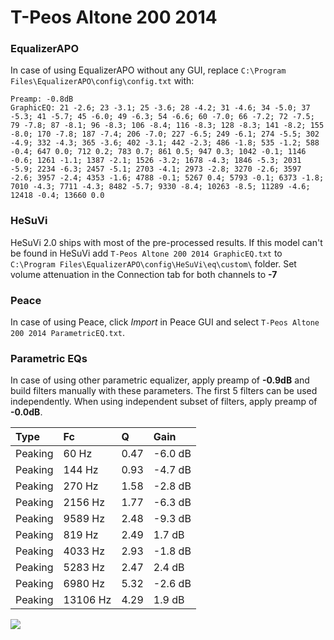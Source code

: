 # T-Peos Altone 200 2014

### EqualizerAPO
In case of using EqualizerAPO without any GUI, replace `C:\Program Files\EqualizerAPO\config\config.txt`
with:
```
Preamp: -0.8dB
GraphicEQ: 21 -2.6; 23 -3.1; 25 -3.6; 28 -4.2; 31 -4.6; 34 -5.0; 37 -5.3; 41 -5.7; 45 -6.0; 49 -6.3; 54 -6.6; 60 -7.0; 66 -7.2; 72 -7.5; 79 -7.8; 87 -8.1; 96 -8.3; 106 -8.4; 116 -8.3; 128 -8.3; 141 -8.2; 155 -8.0; 170 -7.8; 187 -7.4; 206 -7.0; 227 -6.5; 249 -6.1; 274 -5.5; 302 -4.9; 332 -4.3; 365 -3.6; 402 -3.1; 442 -2.3; 486 -1.8; 535 -1.2; 588 -0.4; 647 0.0; 712 0.2; 783 0.7; 861 0.5; 947 0.3; 1042 -0.1; 1146 -0.6; 1261 -1.1; 1387 -2.1; 1526 -3.2; 1678 -4.3; 1846 -5.3; 2031 -5.9; 2234 -6.3; 2457 -5.1; 2703 -4.1; 2973 -2.8; 3270 -2.6; 3597 -2.6; 3957 -2.4; 4353 -1.6; 4788 -0.1; 5267 0.4; 5793 -0.1; 6373 -1.8; 7010 -4.3; 7711 -4.3; 8482 -5.7; 9330 -8.4; 10263 -8.5; 11289 -4.6; 12418 -0.4; 13660 0.0
```

### HeSuVi
HeSuVi 2.0 ships with most of the pre-processed results. If this model can't be found in HeSuVi add
`T-Peos Altone 200 2014 GraphicEQ.txt` to `C:\Program Files\EqualizerAPO\config\HeSuVi\eq\custom\` folder.
Set volume attenuation in the Connection tab for both channels to **-7**

### Peace
In case of using Peace, click *Import* in Peace GUI and select `T-Peos Altone 200 2014 ParametricEQ.txt`.

### Parametric EQs
In case of using other parametric equalizer, apply preamp of **-0.9dB** and build filters manually
with these parameters. The first 5 filters can be used independently.
When using independent subset of filters, apply preamp of **-0.0dB**.

| Type    | Fc       |    Q | Gain    |
|:--------|:---------|:-----|:--------|
| Peaking | 60 Hz    | 0.47 | -6.0 dB |
| Peaking | 144 Hz   | 0.93 | -4.7 dB |
| Peaking | 270 Hz   | 1.58 | -2.8 dB |
| Peaking | 2156 Hz  | 1.77 | -6.3 dB |
| Peaking | 9589 Hz  | 2.48 | -9.3 dB |
| Peaking | 819 Hz   | 2.49 | 1.7 dB  |
| Peaking | 4033 Hz  | 2.93 | -1.8 dB |
| Peaking | 5283 Hz  | 2.47 | 2.4 dB  |
| Peaking | 6980 Hz  | 5.32 | -2.6 dB |
| Peaking | 13106 Hz | 4.29 | 1.9 dB  |

![](https://raw.githubusercontent.com/jaakkopasanen/AutoEq/master/results/innerfidelity/sbaf-serious/T-Peos%20Altone%20200%202014/T-Peos%20Altone%20200%202014.png)